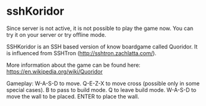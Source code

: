 # sshKoridor

Since server is not active, it is not possible to play the game now. You can try it on your server or try offline mode.

SSHKoridor is an SSH based version of know boardgame called Quoridor. It is influenced from SSHTron (http://sshtron.zachlatta.com/).

More information about the game can be found here: https://en.wikipedia.org/wiki/Quoridor

Gameplay:
W-A-S-D to move. 
Q-E-Z-X to move cross (possible only in some special cases).
B to pass to build mode. 
  Q to leave build mode.
  W-A-S-D to move the wall to be placed.
  ENTER to place the wall.

